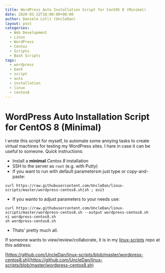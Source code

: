 ```yaml
---
title: WordPress Auto Installation Script for CentOS 8 (Minimal)
date: 2020-03-22T16:00:00+00:00
author: Daniele Lolli (UncleDan)
layout: post
categories:
  - Web Development
  - Linux
  - WordPress
  - Centos
  - Scripts
  - Bash Scripts
tags:
  - wordpress
  - bash
  - script
  - auto
  - installation
  - linux
  - centos8
---
```

# WordPress Auto Installation Script for CentOS 8 (Minimal)
I wrote this script for myself, to automate some annying tasks to create virtual machines for testing my WordPress sites.
I hare in case it can be useful to someone.
Quick instructions:

* Install a **minimal** *Centos 8* installation
* SSH to the server as `root` (e.g. with Putty)
* If you want to run with default parametersm just type or copy-and-paste:
```
curl https://raw.githubusercontent.com/UncleDan/linux-scripts/master/wordpress-centos8.sh|sh ; exit
```
* If you wanto to adjust parameters to your needs use:
```
curl https://raw.githubusercontent.com/UncleDan/linux-scripts/master/wordpress-centos8.sh --output wordpress-centos8.sh
vi wordpress-centos8.sh
sh wordpress-centos8.sh
```
* Thats' pretty much all.

If someone wants to view/review/collaborate, it is in my [linux-scripts](https://github.com/UncleDan/linux-scripts) repo at this address:

[https://github.com/UncleDan/linux-scripts/blob/master/wordpress-centos8.sh](https://github.com/UncleDan/linux-scripts/blob/master/wordpress-centos8.sh)

